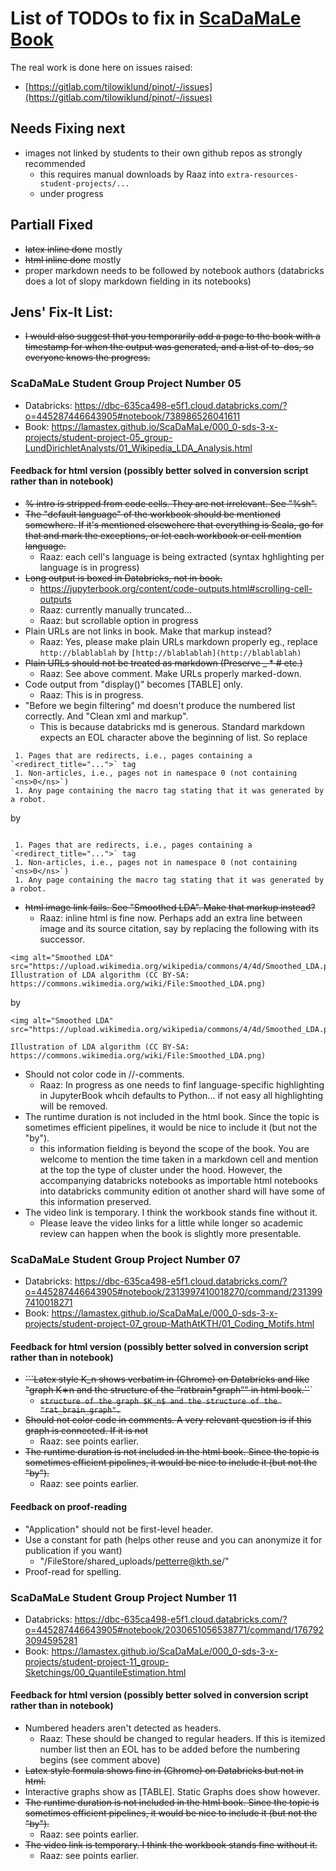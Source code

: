 # List of TODOs to fix in [ScaDaMaLe Book](https://lamastex.github.io/ScaDaMaLe)

The real work is done here on issues raised:

- [https://gitlab.com/tilowiklund/pinot/-/issues](https://gitlab.com/tilowiklund/pinot/-/issues)

## Needs Fixing next

- images not linked by students to their own github repos as strongly recommended
  - this requires manual downloads by Raaz into `extra-resources-student-projects/...`
  - under progress


## Partiall Fixed

- ~~latex inline done~~ mostly
- ~~html inline done~~ mostly
- proper markdown needs to be followed by notebook authors (databricks does a lot of slopy markdown fielding in its notebooks)

## Jens' Fix-It List:

- ~~I would also suggest that you temporarily add a page to the book with a timestamp for when the output was generated, and a list of to-dos, so everyone knows the progress.~~

### ScaDaMaLe Student Group Project Number 05

- Databricks: https://dbc-635ca498-e5f1.cloud.databricks.com/?o=445287446643905#notebook/738986526041611
- Book: https://lamastex.github.io/ScaDaMaLe/000_0-sds-3-x-projects/student-project-05_group-LundDirichletAnalysts/01_Wikipedia_LDA_Analysis.html

#### Feedback for html version (possibly better solved in conversion script rather than in notebook)

- ~~% intro is stripped from code cells. They are not irrelevant. See "%sh".~~
- ~~The "default language" of the workbook should be mentioned somewhere. If it's mentioned elsewehere that everything is Scala, go for that and mark the exceptions, or let each workbook or cell mention language.~~ 
  - Raaz: each cell's language is being extracted (syntax hghlighting per language is in progress)
- ~~Long output is boxed in Databricks, not in book.~~
  - https://jupyterbook.org/content/code-outputs.html#scrolling-cell-outputs
  - Raaz: currently manually truncated... 
  - Raaz: but scrollable option in progress
- Plain URLs are not links in book. Make that markup instead?
  - Raaz: Yes, please make plain URLs markdown properly eg., replace `http://blablablah` by `[http://blablablah](http://blablablah)`
- ~~Plain URLs should not be treated as markdown (Preserve _ * # etc.)~~
  - Raaz: See above comment. Make URLs properly marked-down.
- Code output from "display()" becomes [TABLE] only.
  - Raaz: This is in progress.
- "Before we begin filtering" md doesn't produce the numbered list correctly. And "Clean xml and markup".
  - This is because databricks md is generous. Standard markdown expects an EOL character above the beginning of list. So replace 

```Before we begin filtering the contents of pages, we want to discard 
 1. Pages that are redirects, i.e., pages containing a `<redirect_title="...">` tag
 1. Non-articles, i.e., pages not in namespace 0 (not containing `<ns>0</ns>`)
 1. Any page containing the macro tag stating that it was generated by a robot.
```

by 

```Before we begin filtering the contents of pages, we want to discard 

 1. Pages that are redirects, i.e., pages containing a `<redirect_title="...">` tag
 1. Non-articles, i.e., pages not in namespace 0 (not containing `<ns>0</ns>`)
 1. Any page containing the macro tag stating that it was generated by a robot.

```

- ~~html image link fails. See "Smoothed LDA". Make that markup instead?~~
  - Raaz: inline html is fine now. Perhaps add an extra line between image and its source citation, say by replacing the following with its successor.

```
<img alt="Smoothed LDA" src="https://upload.wikimedia.org/wikipedia/commons/4/4d/Smoothed_LDA.png"> 
Illustration of LDA algorithm (CC BY-SA: https://commons.wikimedia.org/wiki/File:Smoothed_LDA.png)
```

by

```
<img alt="Smoothed LDA" src="https://upload.wikimedia.org/wikipedia/commons/4/4d/Smoothed_LDA.png"> 

Illustration of LDA algorithm (CC BY-SA: https://commons.wikimedia.org/wiki/File:Smoothed_LDA.png)
```

- Should not color code in //-comments.
  - Raaz: In progress as one needs to finf language-specific highlighting in JupyterBook whcih defaults to Python... if not easy all highlighting will be removed.
- The runtime duration is not included in the html book. Since the topic is sometimes efficient pipelines, it would be nice to include it (but not the "by").
  - this information fielding is beyond the scope of the book. You are welcome to mention the time taken in a markdown cell and mention at the top the type of cluster under the hood. However, the accompanying databricks notebooks as importable html notebooks into databricks community edition ot another shard will have some of this information preserved.
- The video link is temporary. I think the workbook stands fine without it.
  - Please leave the video links for a little while longer so academic review can happen when the book is slightly more presentable.

### ScaDaMaLe Student Group Project Number 07

- Databricks: https://dbc-635ca498-e5f1.cloud.databricks.com/?o=445287446643905#notebook/2313997410018270/command/2313997410018271
- Book: https://lamastex.github.io/ScaDaMaLe/000_0-sds-3-x-projects/student-project-07_group-MathAtKTH/01_Coding_Motifs.html

#### Feedback for html version (possibly better solved in conversion script rather than in notebook)

- ~~```Latex style K_n shows verbatim in (Chrome) on Databricks and like "graph K∗n and the structure of the “ratbrain*graph”" in html book.``~~`
  -  ~~```structure of the graph $K_n$ and the structure of the "rat_brain_graph".```~~
- ~~Should not color code in comments. A very relevant question is if this graph is connected. If it is not~~
  - Raaz: see points earlier.
- ~~The runtime duration is not included in the html book. Since the topic is sometimes efficient pipelines, it would be nice to include it (but not the "by").~~
  - Raaz: see points earlier.

#### Feedback on proof-reading

- "Application" should not be first-level header.
- Use a constant for path (helps other reuse and you can anonymize it for publication if you want)
  - "/FileStore/shared_uploads/petterre@kth.se/"
- Proof-read for spelling.

### ScaDaMaLe Student Group Project Number 11

- Databricks: https://dbc-635ca498-e5f1.cloud.databricks.com/?o=445287446643905#notebook/2030651056538771/command/1767923094595281
- Book: https://lamastex.github.io/ScaDaMaLe/000_0-sds-3-x-projects/student-project-11_group-Sketchings/00_QuantileEstimation.html

#### Feedback for html version (possibly better solved in conversion script rather than in notebook)

- Numbered headers aren't detected as headers.
  - Raaz: These should be changed to regular headers. If this is itemized number list then an EOL has to be added before the numbering begins (see comment above)
- ~~Latex style formula shows fine in (Chrome) on Databricks but not in html.~~
- Interactive graphs show as [TABLE]. Static Graphs does show however.
- ~~The runtime duration is not included in the html book. Since the topic is sometimes efficient pipelines, it would be nice to include it (but not the "by").~~
  - Raaz: see points earlier.
- ~~The video link is temporary. I think the workbook stands fine without it.~~
  - Raaz: see points earlier.

